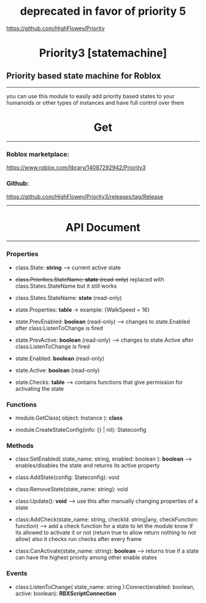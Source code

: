 # <div align="center">deprecated in favor of priority 5</div>
https://github.com/HighFlowey/Priority

# <div align="center">Priority3 [statemachine]</div>
## Priority based state machine for Roblox
<hr>

you can use this module to easily add priority based states to your humanoids or other types of instances and have full control over them

# <div align="center">Get</div>
<hr>

### Roblox marketplace:
https://www.roblox.com/library/14087292942/Priority3

### Github:
https://github.com/HighFlowey/Priority3/releases/tag/Release
<hr>

# <div align="center">API Document</div>
<hr>

### **Properties**

* class.State: **string** --> current active state

* ~~class.Priorities.StateName: **state** (read-only)~~ replaced with class.States.StateName but it still works

* class.States.StateName: **state** (read-only)

* state.Properties: **table** → example: {WalkSpeed = 16}

* state.PrevEnabled: **boolean** (read-only) --> changes to state.Enabled after class:ListenToChange is fired

* state.PrevActive: **boolean** (read-only) --> changes to state.Active after class:ListenToChange is fired

* state.Enabled: **boolean** (read-only)

* state.Active: **boolean** (read-only)

* state.Checks: **table** --> contains functions that give permission for activating the state

### **Functions**

* module.GetClass( object: Instance ): **class**

* module.CreateStateConfig(info: {} | nil): Stateconfig

### **Methods**

* class:SetEnabled( state_name: string, enabled: boolean ): **boolean** --> enables/disables the state and returns its active property

* class:AddState(config: Stateconfig): void

* class:RemoveState(state_name: string): void

* class:Update(): **void** --> use this after manually changing properties of a state

* class:AddCheck(state_name: string, checkId: string|any, checkFunction: function) --> add a check function for a state to let the module know if its allowed to activate it or not (return true to allow return nothing to not allow) also it checks run checks after every frame

* class:CanActivate(state_name: string): **boolean** --> returns true if a state can have the highest priority among other enable states

### **Events**
* class:ListenToChange( state_name: string ):Connect(enabled: boolean, active: boolean): **RBXScriptConnection**
